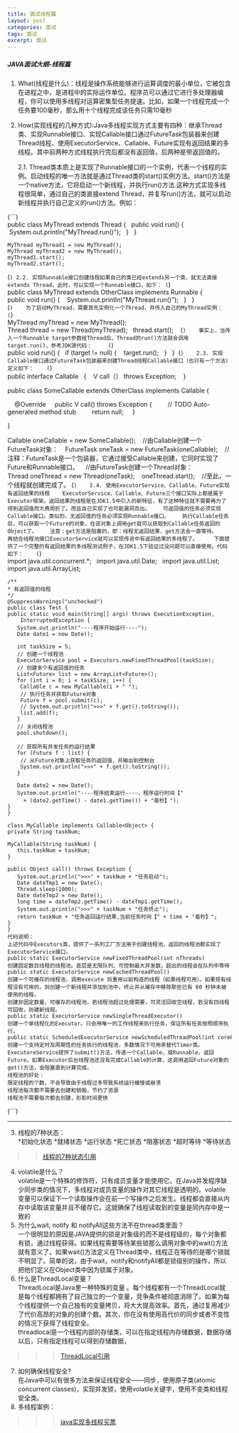 ```yaml
---
title: 面试线程篇
layout: post
categories: 面试
tags: 面试
excerpt: 面试
---
```

##### JAVA面试大纲-线程篇
1. What(线程是什么)：线程是操作系统能够进行运算调度的最小单位，它被包含在进程之中，是进程中的实际运作单位。程序员可以通过它进行多处理器编程，你可以使用多线程对运算密集型任务提速。比如，如果一个线程完成一个任务要100毫秒，那么用十个线程完成该任务只需10毫秒
2. How(实现线程的几种方式):Java多线程实现方式主要有四种：继承Thread类、实现Runnable接口、实现Callable接口通过FutureTask包装器来创建Thread线程、使用ExecutorService、Callable、Future实现有返回结果的多线程。其中前两种方式线程执行完后都没有返回值，后两种是带返回值的。   

   2.1. Thread类本质上是实现了Runnable接口的一个实例，代表一个线程的实例。启动线程的唯一方法就是通过Thread类的start()实例方法。start()方法是一个native方法，它将启动一个新线程，并执行run()方法.这种方式实现多线程很简单，通过自己的类直接extend Thread，并复写run()方法，就可以启动新线程并执行自己定义的run()方法。例如：   
   
(```)  
public class MyThread extends Thread {  
	public void run() {  
	 System.out.println("MyThread.run()");  
	}  
	}  

	MyThread myThread1 = new MyThread();  
	MyThread myThread2 = new MyThread();  
	myThread1.start();  
	myThread2.start();
(```)
   2.2. 实现Runnable接口创建线程如果自己的类已经extends另一个类，就无法直接extends Thread，此时，可以实现一个Runnable接口，如下：
(```)   
public class MyThread extends OtherClass implements Runnable {  
	public void run() {  
	 System.out.println("MyThread.run()");  
	}  
	}   
(```)   
为了启动MyThread，需要首先实例化一个Thread，并传入自己的MyThread实例：   
(```)   
MyThread myThread = new MyThread();  
	Thread thread = new Thread(myThread);  
	thread.start();     
(```)   
事实上，当传入一个Runnable target参数给Thread后，Thread的run()方法就会调用target.run()，参考JDK源代码：    
(```)   
public void run() {  
	if (target != null) {  
	 target.run();  
	}  
	} 
(```)   
   2.3. 实现Callable接口通过FutureTask包装器来创建Thread线程Callable接口（也只有一个方法）定义如下：   
(```)   
public interface Callable<V>   { 
  V call（） throws Exception;   
} 

public class SomeCallable<V> extends OtherClass implements Callable<V> {

    @Override
    public V call() throws Exception {
        // TODO Auto-generated method stub
        return null;
    }

}

Callable<V> oneCallable = new SomeCallable<V>();   
//由Callable<Integer>创建一个FutureTask<Integer>对象：   
FutureTask<V> oneTask = new FutureTask<V>(oneCallable);   
//注释：FutureTask<Integer>是一个包装器，它通过接受Callable<Integer>来创建，它同时实现了Future和Runnable接口。 
  //由FutureTask<Integer>创建一个Thread对象：   
Thread oneThread = new Thread(oneTask);   
oneThread.start();   
//至此，一个线程就创建完成了。
(```)   
   2.4. 使用ExecutorService、Callable、Future实现有返回结果的线程   
ExecutorService、Callable、Future三个接口实际上都是属于Executor框架。返回结果的线程是在JDK1.5中引入的新特征，有了这种特征就不需要再为了得到返回值而大费周折了。而且自己实现了也可能漏洞百出。   
可返回值的任务必须实现Callable接口。类似的，无返回值的任务必须实现Runnable接口。   
执行Callable任务后，可以获取一个Future的对象，在该对象上调用get就可以获取到Callable任务返回的Object了。   
	注意：get方法是阻塞的，即：线程无返回结果，get方法会一直等待。   
再结合线程池接口ExecutorService就可以实现传说中有返回结果的多线程了。    
下面提供了一个完整的有返回结果的多线程测试例子，在JDK1.5下验证过没问题可以直接使用。代码如下：   
(```)   
import java.util.concurrent.*;  
	import java.util.Date;  
	import java.util.List;  
	import java.util.ArrayList;  

	/** 
	* 有返回值的线程 
	*/  
	@SuppressWarnings("unchecked")  
	public class Test {  
	public static void main(String[] args) throws ExecutionException,  
	    InterruptedException {  
	   System.out.println("----程序开始运行----");  
	   Date date1 = new Date();  

	   int taskSize = 5;  
	   // 创建一个线程池  
	   ExecutorService pool = Executors.newFixedThreadPool(taskSize);  
	   // 创建多个有返回值的任务  
	   List<Future> list = new ArrayList<Future>();  
	   for (int i = 0; i < taskSize; i++) {  
	    Callable c = new MyCallable(i + " ");  
	    // 执行任务并获取Future对象  
	    Future f = pool.submit(c);  
	    // System.out.println(">>>" + f.get().toString());  
	    list.add(f);  
	   }  
	   // 关闭线程池  
	   pool.shutdown();  

	   // 获取所有并发任务的运行结果  
	   for (Future f : list) {  
	    // 从Future对象上获取任务的返回值，并输出到控制台  
	    System.out.println(">>>" + f.get().toString());  
	   }  

	   Date date2 = new Date();  
	   System.out.println("----程序结束运行----，程序运行时间【"  
	     + (date2.getTime() - date1.getTime()) + "毫秒】");  
	}  
	}  

	class MyCallable implements Callable<Object> {  
	private String taskNum;  

	MyCallable(String taskNum) {  
	   this.taskNum = taskNum;  
	}  

	public Object call() throws Exception {  
	   System.out.println(">>>" + taskNum + "任务启动");  
	   Date dateTmp1 = new Date();  
	   Thread.sleep(1000);  
	   Date dateTmp2 = new Date();  
	   long time = dateTmp2.getTime() - dateTmp1.getTime();  
	   System.out.println(">>>" + taskNum + "任务终止");  
	   return taskNum + "任务返回运行结果,当前任务时间【" + time + "毫秒】";  
	}  
	}
	代码说明：
	上述代码中Executors类，提供了一系列工厂方法用于创建线程池，返回的线程池都实现了ExecutorService接口。
	public static ExecutorService newFixedThreadPool(int nThreads) 
	创建固定数目线程的线程池。底层是无限队列，可控制最大并发数，超出的线程会在队列中等待
	public static ExecutorService newCachedThreadPool() 
	创建一个可缓存的线程池，调用execute 将重用以前构造的线程（如果线程可用）。如果现有线程没有可用的，则创建一个新线程并添加到池中。终止并从缓存中移除那些已有 60 秒钟未被使用的线程。
	创建非固定数量，可缓存的线程池，若线程池超过处理需要，可灵活回收空线程，若没有四线程可回收，则建新线程。
	public static ExecutorService newSingleThreadExecutor() 
	创建一个单线程化的Executor。只会用唯一的工作线程来执行任务，保证所有任务按照顺序执行。
	public static ScheduledExecutorService newScheduledThreadPool(int corePoolSize) 
	创建一个支持定时及周期性的任务执行的线程池，多数情况下可用来替代Timer类。
	ExecutoreService提供了submit()方法，传递一个Callable，或Runnable，返回Future。如果Executor后台线程池还没有完成Callable的计算，这调用返回Future对象的get()方法，会阻塞直到计算完成。
	线程池的好处：
	限定线程的个数，不会导致由于线程过多导致系统运行缓慢或崩溃
	线程池每次都不需要去创建和销毁，节约了资源
	线程池不需要每次都去创建，形影时间更快   
(```)   
	
***

3. 线程的7种状态：   
	*初始化状态
	*就绪状态
	*运行状态
	*死亡状态
	*阻塞状态
	*超时等待
	*等待状态
>> [线程的7种状态引用](https://www.cnblogs.com/dc-earl/p/9594162.html)
4. volatile是什么？   
volatile是一个特殊的修饰符，只有成员变量才能使用它。在Java并发程序缺少同步类的情况下，多线程对成员变量的操作对其它线程是透明的。volatile变量可以保证下一个读取操作会在前一个写操作之后发生。线程都会直接从内存中读取该变量并且不缓存它。这就确保了线程读取到的变量是同内存中是一致的
5.  为什么wait, notify 和 notifyAll这些方法不在thread类里面？   
一个很明显的原因是JAVA提供的锁是对象级的而不是线程级的，每个对象都有锁，通过线程获得。如果线程需要等待某些锁那么调用对象中的wait()方法就有意义了。如果wait()方法定义在Thread类中，线程正在等待的是哪个锁就不明显了。简单的说，由于wait，notify和notifyAll都是锁级别的操作，所以把他们定义在Object类中因为锁属于对象。
6. 什么是ThreadLocal变量？   
ThreadLocal是Java里一种特殊的变量 。每个线程都有一个ThreadLocal就是每个线程都拥有了自己独立的一个变量，竞争条件被彻底消除了。如果为每个线程提供一个自己独有的变量拷贝，将大大提高效率。首先，通过复用减少了代价高昂的对象的创建个数。其次，你在没有使用高代价的同步或者不变性的情况下获得了线程安全。   
threadlocal是一个线程内部的存储类，可以在指定线程内存储数据，数据存储以后，只有指定线程可以得到存储数据，
>>> [ThreadLocal引用](https://www.jianshu.com/p/3c5d7f09dfbd)
7. 如何确保线程安全?   
在Java中可以有很多方法来保证线程安全——同步，使用原子类(atomic concurrent classes)，实现并发锁，使用volatile关键字，使用不变类和线程安全类。
8. 多线程案例：
>>> [java实现多线程买票](https://blog.csdn.net/jhhuang4836/article/details/84926514)




 




   

